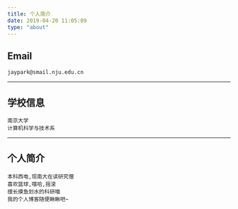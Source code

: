 ```yaml
---
title: 个人简介
date: 2019-04-20 11:05:09
type: "about"
---
```


## Email
```
jaypark@smail.nju.edu.cn
```
______________________________________
## 学校信息
```
南京大学
计算机科学与技术系
```
______________________________________
## 个人简介
```
本科西电,现南大在读研究僧
喜欢篮球,嘻哈,摇滚
擅长摸鱼划水的科研喵
我的个人博客随便瞅瞅吧~
```
